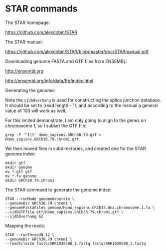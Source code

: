 # STAR commands

The STAR homepage:

https://github.com/alexdobin/STAR

The STAR manual:

https://github.com/alexdobin/STAR/blob/master/doc/STARmanual.pdf

Downloading genome FASTA and GTF files from ENSEMBL:

http://ensembl.org

http://ensembl.org/info/data/ftp/index.html

Generating the genome:

Note the `sjdbOverhang` is used for constructing the splice junction database. It should be set to (read length - 1), and according to the manual a general value of 100 will work as well.

For this limited demonstrate, I am only going to align to the genes on chromosome 1, so I subset the GTF file:

```
grep -P '^1\t' Homo_sapiens.GRCh38.79.gtf > Homo_sapiens.GRCh38.79.chrom1.gtf
```

We then moved files in subdirectories, and created one for the STAR genome index:

```
mkdir gtf
mkdir genome
mv *.gtf gtf
mv *.fa genome
mkdir GRCh38.79.chrom1
```

The STAR command to generate the genome index:

```
STAR --runMode genomeGenerate \
--genomeDir GRCh38.79.chrom1 \
--genomeFastaFiles genome/Homo_sapiens.GRCh38.dna.chromosome.1.fa \
--sjdbGTFfile gtf/Homo_sapiens.GRCh38.79.chrom1.gtf \
--sjdbOverhang 62 
```

Mapping the reads:

```
STAR --runThreadN 12 \
--genomeDir GRCh38.79.chrom1 \
--readFilesIn fastq/SRR1039508_1.fastq fastq/SRR1039508_2.fastq
```
